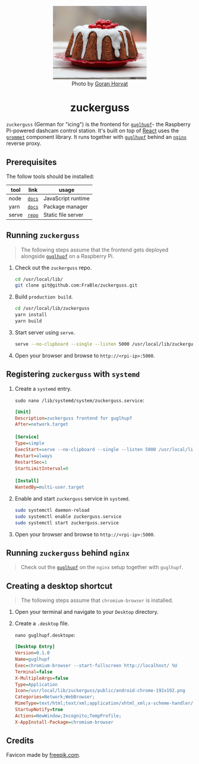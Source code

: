 <p align="center">
  <img src="docs/zuckerguss.jpg" alt="zuckerguss" width="50%"/></br>
  Photo by <a href="https://pixabay.com/photos/cake-desert-colorful-cupcake-3860391/" target="_blank">Goran Horvat</a>
</p>

<h1 align="center">zuckerguss</h1>

<div align="center">

<!-- [![Travis CI][travis-badge]][travis-url]
[![Codacy][codacy-badge]][codacy-url]
[![Code Climate][code-climate-badge]][code-climate-url]
[![CodeFactor][codefactor-badge]][codefactor-url]
[![lgtm][lgtm-badge]][lgtm-url]
[![SonarQube][sonarqube-badge]][sonarqube-url] -->

</div>

`zuckerguss` (German for "icing") is the frontend for [`guglhupf`](https://github.com/FraBle/guglhupf)- the Raspberry Pi-powered dashcam control station.
It's built on top of [React](https://reactjs.org/) uses the [`grommet`](https://v2.grommet.io/) component library.
It runs together with [`guglhupf`](https://github.com/FraBle/guglhupf) behind an [`nginx`](https://nginx.org/) reverse proxy.

## Prerequisites

The follow tools should be installed:

| tool  | link                                                  | usage              |
|-------|-------------------------------------------------------|--------------------|
| node  | [`docs`](https://nodejs.org/en/download/)             | JavaScript runtime |
| yarn  | [`docs`](https://yarnpkg.com/getting-started/install) | Package manager    |
| serve | [`repo`](https://github.com/vercel/serve)             | Static file server |

## Running `zuckerguss`

> The following steps assume that the frontend gets deployed alongside [`guglhupf`](https://github.com/FraBle/guglhupf) on a Raspberry Pi.

1. Check out the `zuckerguss` repo.

    ```bash
    cd /usr/local/lib/
    git clone git@github.com:FraBle/zuckerguss.git
    ```

2. Build `production build`.

    ```bash
    cd /usr/local/lib/zuckerguss
    yarn install
    yarn build
    ```

3. Start server using `serve`.

    ```bash
    serve --no-clipboard --single --listen 5000 /usr/local/lib/zuckerguss/build
    ```

4. Open your browser and browse to `http://<rpi-ip>:5000`.

## Registering `zuckerguss` with `systemd`

1. Create a  `systemd` entry.

    `sudo nano /lib/systemd/system/zuckerguss.service`:

    ```ini
    [Unit]
    Description=zuckerguss frontend for guglhupf
    After=network.target

    [Service]
    Type=simple
    ExecStart=serve --no-clipboard --single --listen 5000 /usr/local/lib/zuckerguss/build
    Restart=always
    RestartSec=1
    StartLimitInterval=0

    [Install]
    WantedBy=multi-user.target
    ```

2. Enable and start `zuckerguss` service in `systemd`.

    ```bash
    sudo systemctl daemon-reload
    sudo systemctl enable zuckerguss.service
    sudo systemctl start zuckerguss.service
    ```

3. Open your browser and browse to `http://<rpi-ip>:5000`.

## Running `zuckerguss` behind `nginx`

> Check out the [`guglhupf`](https://github.com/FraBle/guglhupf) on the `nginx` setup together with `guglhupf`.

## Creating a desktop shortcut

> The following steps assume that `chromium-browser` is installed.

1. Open your terminal and navigate to your `Desktop` directory.

2. Create a  `.desktop` file.

    `nano guglhupf.desktope`:

    ```ini
    [Desktop Entry]
    Version=0.1.0
    Name=guglhupf
    Exec=chromium-browser --start-fullscreen http://localhost/ %U
    Terminal=false
    X-MultipleArgs=false
    Type=Application
    Icon=/usr/local/lib/zuckerguss/public/android-chrome-192x192.png
    Categories=Network;WebBrowser;
    MimeType=text/html;text/xml;application/xhtml_xml;x-scheme-handler/http;x-scheme-handler/https;
    StartupNotify=true
    Actions=NewWindow;Incognito;TempProfile;
    X-AppInstall-Package=chromium-browser
    ```

## Credits

Favicon made by [freepik.com](https://www.flaticon.com/free-icon/gugelhupf_94346).

<!--
Badges
-->
<!-- [travis-badge]:https://img.shields.io/travis/com/FraBle/minigugl?label=Travis%20CI%20Build&style=flat-square
[codacy-badge]:https://img.shields.io/codacy/grade/1e536b353e83451a968db54f7f230bf3?label=Codacy%20Grade&style=flat-square
[code-climate-badge]:https://img.shields.io/codeclimate/maintainability/FraBle/minigugl?label=Code%20Climate%20Grade&style=flat-square
[codefactor-badge]:https://img.shields.io/codefactor/grade/github/FraBle/minigugl/main?label=CodeFactor%20Grade&style=flat-square
[lgtm-badge]:https://img.shields.io/lgtm/grade/python/github/FraBle/minigugl?label=lgtm%20Grade&style=flat-square
[sonarqube-badge]:https://img.shields.io/sonar/tech_debt/minigugl?label=Sonar%20Tech%20Debt&server=https%3A%2F%2Fsonarcloud.io&style=flat-square -->

<!--
Badge URLs
-->
<!-- [travis-url]:https://travis-ci.com/FraBle/minigugl
[codacy-url]:https://app.codacy.com/gh/FraBle/minigugl
[code-climate-url]:https://codeclimate.com/github/FraBle/minigugl
[codefactor-url]:https://www.codefactor.io/repository/github/frable/minigugl
[lgtm-url]:https://lgtm.com/projects/g/FraBle/minigugl/
[sonarqube-url]:https://sonarcloud.io/dashboard?id=minigugl -->

